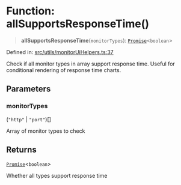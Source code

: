 # Function: allSupportsResponseTime()

> **allSupportsResponseTime**(`monitorTypes`): [`Promise`](https://developer.mozilla.org/docs/Web/JavaScript/Reference/Global_Objects/Promise)\<`boolean`\>

Defined in: [src/utils/monitorUiHelpers.ts:37](https://github.com/Nick2bad4u/Uptime-Watcher/blob/dca5483e793478722cd3e6e125cafcec5fc771f0/src/utils/monitorUiHelpers.ts#L37)

Check if all monitor types in array support response time.
Useful for conditional rendering of response time charts.

## Parameters

### monitorTypes

(`"http"` \| `"port"`)[]

Array of monitor types to check

## Returns

[`Promise`](https://developer.mozilla.org/docs/Web/JavaScript/Reference/Global_Objects/Promise)\<`boolean`\>

Whether all types support response time

